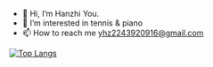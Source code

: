 - 👋 Hi, I’m Hanzhi You.
- 👀 I’m interested in tennis & piano
- 📫 How to reach me yhz2243920916@gmail.com

[![Top Langs](https://github-readme-stats.vercel.app/api/top-langs/?username=ThineLord)](https://github.com/anuraghazra/github-readme-stats)

<!---
ThineLord/ThineLord is a ✨ special ✨ repository because its `README.md` (this file) appears on your GitHub profile.
You can click the Preview link to take a look at your changes.
--->

